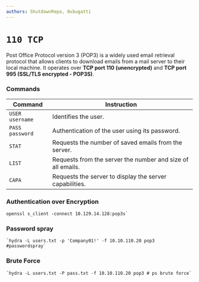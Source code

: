 ```yaml
---
authors: ShutdownRepo, 0xbugatti
---
```


# `110 TCP`
Post Office Protocol version 3 (POP3) is a widely used email retrieval protocol that allows clients to download emails from a mail server to their local machine. It operates over **TCP port 110 (unencrypted)** and **TCP port 995 (SSL/TLS encrypted - POP3S)**.


### Commands

| Command         | Instruction                                                 |
| --------------- | ----------------------------------------------------------- |
| `USER username` | Identifies the user.                                        |
| `PASS password` | Authentication of the user using its password.              |
| `STAT`          | Requests the number of saved emails from the server.        |
| `LIST`          | Requests from the server the number and size of all emails. |
| `CAPA`          | Requests the server to display the server capabilities.     |


### Authentication over Encryption
	openssl s_client -connect 10.129.14.128:pop3s`
### Password spray 
	`hydra -L users.txt -p 'Company01!' -f 10.10.110.20 pop3 #passwordspray`
### Brute Force
	`hydra -L users.txt -P pass.txt -f 10.10.110.20 pop3 # ps brute force`

